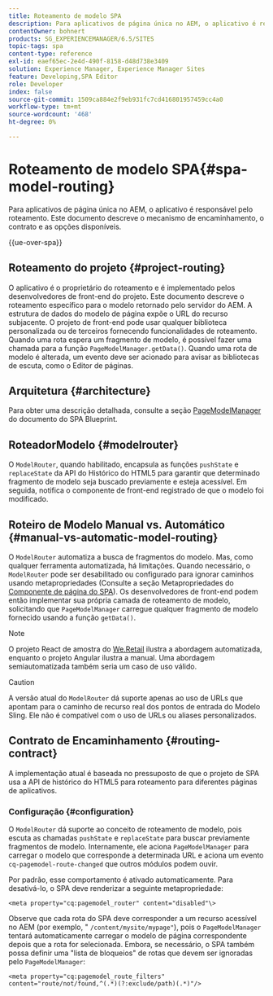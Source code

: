 ```yaml
---
title: Roteamento de modelo SPA
description: Para aplicativos de página única no AEM, o aplicativo é responsável pelo roteamento. Este documento descreve o mecanismo de encaminhamento, o contrato e as opções disponíveis.
contentOwner: bohnert
products: SG_EXPERIENCEMANAGER/6.5/SITES
topic-tags: spa
content-type: reference
exl-id: eaef65ec-2e4d-490f-8158-d48d738e3409
solution: Experience Manager, Experience Manager Sites
feature: Developing,SPA Editor
role: Developer
index: false
source-git-commit: 1509ca884e2f9eb931fc7cd416801957459cc4a0
workflow-type: tm+mt
source-wordcount: '468'
ht-degree: 0%

---
```



# Roteamento de modelo SPA{#spa-model-routing}

Para aplicativos de página única no AEM, o aplicativo é responsável pelo roteamento. Este documento descreve o mecanismo de encaminhamento, o contrato e as opções disponíveis.

{{ue-over-spa}}

## Roteamento do projeto {#project-routing}

O aplicativo é o proprietário do roteamento e é implementado pelos desenvolvedores de front-end do projeto. Este documento descreve o roteamento específico para o modelo retornado pelo servidor do AEM. A estrutura de dados do modelo de página expõe o URL do recurso subjacente. O projeto de front-end pode usar qualquer biblioteca personalizada ou de terceiros fornecendo funcionalidades de roteamento. Quando uma rota espera um fragmento de modelo, é possível fazer uma chamada para a função `PageModelManager.getData()`. Quando uma rota de modelo é alterada, um evento deve ser acionado para avisar as bibliotecas de escuta, como o Editor de páginas.

## Arquitetura {#architecture}

Para obter uma descrição detalhada, consulte a seção [PageModelManager](/help/sites-developing/spa-blueprint.md#pagemodelmanager) do documento do SPA Blueprint.

## RoteadorModelo {#modelrouter}

O `ModelRouter`, quando habilitado, encapsula as funções `pushState` e `replaceState` da API do Histórico do HTML5 para garantir que determinado fragmento de modelo seja buscado previamente e esteja acessível. Em seguida, notifica o componente de front-end registrado de que o modelo foi modificado.

## Roteiro de Modelo Manual vs. Automático {#manual-vs-automatic-model-routing}

O `ModelRouter` automatiza a busca de fragmentos do modelo. Mas, como qualquer ferramenta automatizada, há limitações. Quando necessário, o `ModelRouter` pode ser desabilitado ou configurado para ignorar caminhos usando metapropriedades (Consulte a seção Metapropriedades do [Componente de página do SPA](/help/sites-developing/spa-page-component.md)). Os desenvolvedores de front-end podem então implementar sua própria camada de roteamento de modelo, solicitando que `PageModelManager` carregue qualquer fragmento de modelo fornecido usando a função `getData()`.

>[!NOTE]
>
>O projeto React de amostra do [We.Retail](https://github.com/adobe/aem-sample-we-retail-journal) ilustra a abordagem automatizada, enquanto o projeto Angular ilustra a manual. Uma abordagem semiautomatizada também seria um caso de uso válido.

>[!CAUTION]
>
>A versão atual do `ModelRouter` dá suporte apenas ao uso de URLs que apontam para o caminho de recurso real dos pontos de entrada do Modelo Sling. Ele não é compatível com o uso de URLs ou aliases personalizados.

## Contrato de Encaminhamento {#routing-contract}

A implementação atual é baseada no pressuposto de que o projeto de SPA usa a API de histórico do HTML5 para roteamento para diferentes páginas de aplicativos.

### Configuração {#configuration}

O `ModelRouter` dá suporte ao conceito de roteamento de modelo, pois escuta as chamadas `pushState` e `replaceState` para buscar previamente fragmentos de modelo. Internamente, ele aciona `PageModelManager` para carregar o modelo que corresponde a determinada URL e aciona um evento `cq-pagemodel-route-changed` que outros módulos podem ouvir.

Por padrão, esse comportamento é ativado automaticamente. Para desativá-lo, o SPA deve renderizar a seguinte metapropriedade:

```
<meta property="cq:pagemodel_router" content="disabled"\>
```

Observe que cada rota do SPA deve corresponder a um recurso acessível no AEM (por exemplo, &quot; `/content/mysite/mypage"`), pois o `PageModelManager` tentará automaticamente carregar o modelo de página correspondente depois que a rota for selecionada. Embora, se necessário, o SPA também possa definir uma &quot;lista de bloqueios&quot; de rotas que devem ser ignoradas pelo `PageModelManager`:

```
<meta property="cq:pagemodel_route_filters" content="route/not/found,^(.*)(?:exclude/path)(.*)"/>
```
